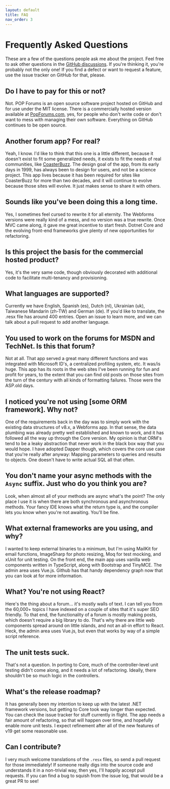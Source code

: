 ```yaml
---
layout: default
title: FAQ
nav_order: 3
---
```

# Frequently Asked Questions

These are a few of the questions people ask me about the project. Feel free to ask other questions in the [GitHub discussions](https://github.com/POPWorldMedia/POPForums/discussions). If you're thinking it, you're probably not the only one! If you find a defect or want to request a feature, use the issue tracker on GitHub for that, please.

## Do I have to pay for this or not?
Not. POP Forums is an open source software project hosted on GitHub and for use under the MIT license. There is a commercially hosted version available at [PopForums.com](https://popforums.com/), yes, for people who don't write code or don't want to mess with managing their own software. Everything on GitHub continues to be open source.

## Another forum app? For real?
Yeah, I know. I'd like to think that this one is a little different, because it doesn't exist to fit some generalized needs, it exists to fit the needs of real communities, like [CoasterBuzz](https://coasterbuzz.com/). The design goal of the app, from its early days in 1999, has always been to design for users, and not be a science project. This app lives because it has been required for sites like CoasterBuzz for more than two decades, and it will continue to evolve because those sites will evolve. It just makes sense to share it with others.

## Sounds like you've been doing this a long time.
Yes, I sometimes feel cursed to rewrite it for all eternity. The Webforms versions were really kind of a mess, and no version was a true rewrite. Once MVC came along, it gave me great incentive to start fresh. Dotnet Core and the evolving front-end frameworks give plenty of new opportunities for refactoring.

## Is this project the basis for the commercial hosted product?
Yes, it's the very same code, though obviously decorated with additional code to facilitate multi-tenancy and provisioning.

## What languages are supported?
Currently we have English, Spanish (es), Dutch (nl), Ukrainian (uk), Taiwanese Mandarin (zh-TW) and German (de). If you'd like to translate, the .resx file has around 400 entries. Open an issue to learn more, and we can talk about a pull request to add another language.

## You used to work on the forums for MSDN and TechNet. Is this that forum?
Not at all. That app served a great many different functions and was integrated with Microsoft ID's, a centralized profiling system, etc. It was/is huge. This app has its roots in the web sites I've been running for fun and profit for years, to the extent that you can find old posts on those sites from the turn of the century with all kinds of formatting failures. Those were the ASP.old days.

## I noticed you're not using [some ORM framework]. Why not?
One of the requirements back in the day was to simply work with the existing data structures of v8.x, a Webforms app. In that sense, the data plumbing was already pretty well established and known to work, and it has followed all the way up through the Core version. My opinion is that ORM's tend to be a leaky abstraction that never work in the black box way that you would hope. I have adopted Dapper though, which covers the core use case that you're really after anyway: Mapping parameters to queries and results to objects. One doesn't have to write actual SQL all that often.

## You don't name your async methods with the `Async` suffix. Just who do you think you are?
Look, when almost all of your methods are async what's the point? The only place I use it is when there are both synchronous and asynchronous methods. Your fancy IDE knows what the return type is, and the compiler lets you know when you're not awaiting. You'll be fine.

## What external frameworks are you using, and why?
I wanted to keep external binaries to a minimum, but I'm using MailKit for email functions, ImageSharp for photo resizing, Moq for test mocking, and xUnit for unit testing. On the front end, the main app uses vanilla web components written in TypeScript, along with Bootstrap and TinyMCE. The admin area uses Vue.js. Github has that handy dependency graph now that you can look at for more information.

## What? You're not using React?
Here's the thing about a forum... it's mostly walls of text. I can tell you from the 60,000+ topics I have indexed on a couple of sites that it's super SEO friendly. To that end, the functionality of a forum is mostly making posts, which doesn't require a big library to do. That's why there are little web components spread around on little islands, and not an all-in effort to React. Heck, the admin area uses Vue.js, but even that works by way of a simple script reference.

## The unit tests suck.
That's not a question. In porting to Core, much of the controller-level unit testing didn't come along, and it needs a lot of refactoring. Ideally, there shouldn't be so much logic in the controllers.

## What's the release roadmap?
It has generally been my intention to keep up with the latest .NET framework versions, but getting to Core took way longer than expected. You can check the issue tracker for stuff currently in flight. The app needs a fair amount of refactoring, so that will happen over time, and hopefully enable more unit tests. I expect refinement after all of the new features of v19 get some reasonable use.

## Can I contribute?
I very much welcome translations of the `.resx` files, so send a pull request for those immediately! If someone really digs into the source code and understands it in a non-trivial way, then yes, I'll happily accept pull requests. If you can find a bug to squish from the issue log, that would be a great PR to see!